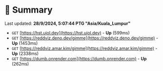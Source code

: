 # 📖 Summary
Last updated: **28/9/2024, 5:07:44 PTG "Asia/Kuala_Lumpur"**

- `GET` [https://hst.ujol.dev](https://hst.ujol.dev) - **Up** (599ms)
- `GET` [https://reddviz.deno.dev/gimme](https://reddviz.deno.dev/gimme) - **Up** (1453ms)
- `GET` [https://reddviz.amar.kim/gimme](https://reddviz.amar.kim/gimme) - **Up** (2338ms)
- `GET` [https://dumb.onrender.com](https://dumb.onrender.com) - **Up** (262ms)
